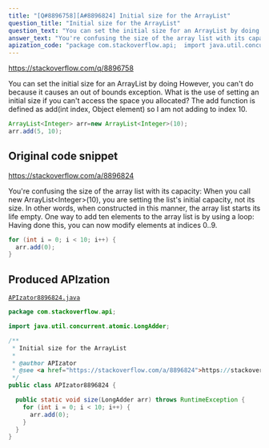 ```yaml
---
title: "[Q#8896758][A#8896824] Initial size for the ArrayList"
question_title: "Initial size for the ArrayList"
question_text: "You can set the initial size for an ArrayList by doing However, you can't do because it causes an out of bounds exception. What is the use of setting an initial size if you can't access the space you allocated? The add function is defined as add(int index, Object element) so I am not adding to index 10."
answer_text: "You're confusing the size of the array list with its capacity: When you call new ArrayList<Integer>(10), you are setting the list's initial capacity, not its size. In other words, when constructed in this manner, the array list starts its life empty. One way to add ten elements to the array list is by using a loop: Having done this, you can now modify elements at indices 0..9."
apization_code: "package com.stackoverflow.api;  import java.util.concurrent.atomic.LongAdder;  /**  * Initial size for the ArrayList  *  * @author APIzator  * @see <a href=\"https://stackoverflow.com/a/8896824\">https://stackoverflow.com/a/8896824</a>  */ public class APIzator8896824 {    public static void size(LongAdder arr) throws RuntimeException {     for (int i = 0; i < 10; i++) {       arr.add(0);     }   } }"
---
```


https://stackoverflow.com/q/8896758

You can set the initial size for an ArrayList by doing
However, you can&#x27;t do
because it causes an out of bounds exception.
What is the use of setting an initial size if you can&#x27;t access the space you allocated?
The add function is defined as add(int index, Object element) so I am not adding to index 10.


```java
ArrayList<Integer> arr=new ArrayList<Integer>(10);
arr.add(5, 10);
```


## Original code snippet

https://stackoverflow.com/a/8896824

You&#x27;re confusing the size of the array list with its capacity:
When you call new ArrayList&lt;Integer&gt;(10), you are setting the list&#x27;s initial capacity, not its size. In other words, when constructed in this manner, the array list starts its life empty.
One way to add ten elements to the array list is by using a loop:
Having done this, you can now modify elements at indices 0..9.

```java
for (int i = 0; i < 10; i++) {
  arr.add(0);
}
```

## Produced APIzation

[`APIzator8896824.java`](https://github.com/pasqualesalza/apization-temp-data/raw/master/apizations/java/APIzator8896824.java)

```java
package com.stackoverflow.api;

import java.util.concurrent.atomic.LongAdder;

/**
 * Initial size for the ArrayList
 *
 * @author APIzator
 * @see <a href="https://stackoverflow.com/a/8896824">https://stackoverflow.com/a/8896824</a>
 */
public class APIzator8896824 {

  public static void size(LongAdder arr) throws RuntimeException {
    for (int i = 0; i < 10; i++) {
      arr.add(0);
    }
  }
}

```